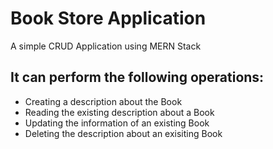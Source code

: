# Book Store Application
A simple CRUD Application using MERN Stack
## It can perform the following operations:
- Creating a description about the Book
- Reading the existing description about a Book
- Updating the information of an existing Book
- Deleting the description about an exisiting Book
